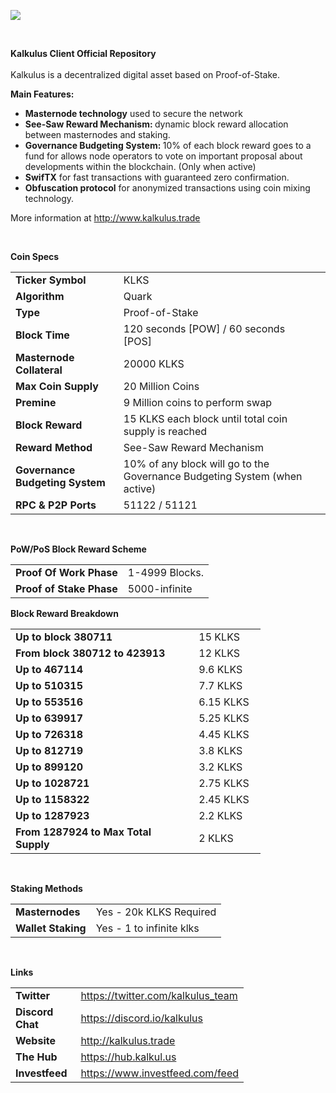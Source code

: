 <p><a href="http://www.kalkulus.trade/"><img style="display: block; margin-left: auto; margin-right: auto;" src="https://i.imgur.com/TDhrEOP.png" /></a></p>
<p style="text-align: center;">&nbsp;</p>
<p><strong>Kalkulus Client Official Repository</strong><br /><br /> Kalkulus is a decentralized digital asset based on Proof-of-Stake.</p>
<p><strong>Main Features:</strong></p>
<ul>
<li><strong>Masternode technology</strong> used to secure the network</li>
<li><strong>See-Saw Reward Mechanism: </strong>dynamic block reward allocation between masternodes and staking.</li>
<li><strong>Governance Budgeting System: </strong>10% of each block reward goes to a fund for allows node operators to vote on important proposal about developments within the blockchain. (Only when active)</li>
<li><strong>SwifTX</strong> for fast transactions with guaranteed zero confirmation.</li>
<li><strong>Obfuscation protocol</strong> for anonymized transactions using coin mixing technology.</li>
</ul>
<p>More information at <a href="http://www.kalkulus.trade" target="_blank" rel="noopener">http://www.kalkulus.trade</a></p>
<p>&nbsp;</p>
<p><strong>Coin Specs</strong></p>
<table>
<tbody>
<tr>
<td><strong>Ticker Symbol</strong></td>
<td>KLKS</td>
</tr>
<tr>
<td><strong>Algorithm</strong></td>
<td>Quark</td>
</tr>
<tr>
<td><strong>Type</strong></td>
<td>Proof-of-Stake</td>
</tr>
<tr>
<td><strong>Block Time</strong></td>
<td>120 seconds [POW] / 60 seconds [POS]</td>
<td>&nbsp;</td>
</tr>
<tr>
<td><strong>Masternode Collateral</strong></td>
<td>20000 KLKS</td>
</tr>
<tr>
<td><strong>Max Coin Supply</strong></td>
<td>20 Million Coins</td>
</tr>
<tr>
<td><strong>Premine</strong></td>
<td>9 Million coins to perform swap</td>
</tr>
<tr>
<td><strong>Block Reward</strong></td>
<td>15 KLKS each block until total coin supply is reached</td>
</tr>
<tr>
<td><strong>Reward Method</strong></td>
<td>See-Saw Reward Mechanism</td>
</tr>
<tr>
<td><strong>Governance Budgeting System</strong></td>
<td>10% of any block will go to the Governance Budgeting System (when active)</td>
</tr>
<tr>
<td><strong>RPC &amp; P2P Ports&nbsp;</strong></td>
<td>51122 / 51121</td>
</tr>
</tbody>
</table>
<p>&nbsp;</p>
<p><strong>PoW/PoS Block Reward Scheme</strong></p>
<table>
<tbody>
<tr>
<td><strong>Proof Of Work Phase</strong></td>
<td>1-4999 Blocks.</td>
</tr>
<tr>
<td><strong>Proof of Stake Phase</strong></td>
<td>5000-infinite</td>
</tr>
</tbody>
</table>
<p><strong>Block Reward Breakdown</strong></p>
<table style="width: 400px;">
<tbody>
<tr>
<td style="width: 295px;"><strong>Up to block 380711</strong></td>
<td style="width: 95px;">15 KLKS</td>
</tr>
<tr>
<td style="width: 295px;"><strong>From block 380712 to 423913</strong></td>
<td style="width: 95px;">12 KLKS</td>
</tr>
<tr>
<td style="width: 295px;"><strong>Up to 467114</strong></td>
<td style="width: 95px;">9.6 KLKS</td>
</tr>
<tr>
<td style="width: 295px;"><strong>Up to 510315</strong></td>
<td style="width: 95px;">7.7 KLKS</td>
</tr>
<tr>
<td style="width: 295px;"><strong>Up to 553516&nbsp;</strong></td>
<td style="width: 95px;">6.15 KLKS</td>
</tr>
<tr>
<td style="width: 295px;"><strong>Up to 639917&nbsp;</strong></td>
<td style="width: 95px;">5.25 KLKS</td>
</tr>
<tr>
<td style="width: 295px;"><strong>Up to 726318&nbsp;</strong></td>
<td style="width: 95px;">4.45 KLKS</td>
</tr>
<tr>
<td style="width: 295px;"><strong>Up to 812719&nbsp;</strong></td>
<td style="width: 95px;">3.8 KLKS</td>
</tr>
<tr>
<td style="width: 295px;"><strong>Up to 899120&nbsp;</strong></td>
<td style="width: 95px;">3.2 KLKS</td>
</tr>
<tr>
<td style="width: 295px;"><strong>Up to 1028721</strong></td>
<td style="width: 95px;">2.75 KLKS</td>
</tr>
<tr>
<td style="width: 295px;"><strong>Up to 1158322</strong></td>
<td style="width: 95px;">2.45 KLKS</td>
</tr>
<tr>
<td style="width: 295px;"><strong>Up to 1287923</strong></td>
<td style="width: 95px;">2.2 KLKS</td>
</tr>
<tr>
<td style="width: 295px;"><strong>From 1287924 to Max Total Supply&nbsp;&nbsp;</strong></td>
<td style="width: 95px;">2 KLKS</td>
</tr>
</tbody>
</table>
<p>&nbsp;</p>
<p><strong>Staking Methods</strong></p>
<table>
<tbody>
<tr>
<td><strong>Masternodes</strong></td>
<td>Yes - 20k KLKS Required</td>
</tr>
<tr>
<td><strong>Wallet Staking</strong></td>
<td>Yes - 1 to infinite klks</td>
</tr>
</tbody>
</table>
<p>&nbsp;</p>
<p><strong>Links</strong></p>
<table style="width: 373px;">
<tbody>
<tr>
<td style="width: 116px;"><strong>Twitter</strong></td>
<td style="width: 247px;"><a href="https://twitter.com/kalkulus_team" target="_blank" rel="noopener">https://twitter.com/kalkulus_team</a></td>
</tr>
<tr>
<td style="width: 116px;"><strong>Discord Chat</strong></td>
<td style="width: 247px;"><a title="https://discord.io/kalkulus" href="https://discord.io/kalkulus" target="_blank" rel="noopener">https://discord.io/kalkulus</a></td>
</tr>
<tr>
<td style="width: 116px;"><strong>Website</strong></td>
<td style="width: 247px;"><a href="http://kalkulus.trade/">http://kalkulus.trade</a></td>
</tr>
<tr>
<td style="width: 116px;"><strong>The Hub</strong></td>
<td style="width: 247px;"><a href="https://hub.kalkul.us/">https://hub.kalkul.us</a></td>
</tr>
<tr>
<td style="width: 116px;"><strong>Investfeed</strong></td>
<td style="width: 247px;"><a class="markup--anchor markup--p-anchor" href="https://www.investfeed.com/feed" target="_blank" rel="nofollow noopener" data-href="https://www.investfeed.com/feed">https://www.investfeed.com/feed</a></td>
</tr>
</tbody>
</table>
<p>&nbsp;</p>
<p>&nbsp;</p>
